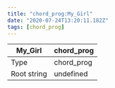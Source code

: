 ```yaml
---
title: "chord_prog:My_Girl"
date: "2020-07-24T13:20:11.182Z"
tags: [chord_prog]
---
```


|My_Girl|chord_prog|
|---|---|
|Type|chord_prog|
|Root string|undefined|

